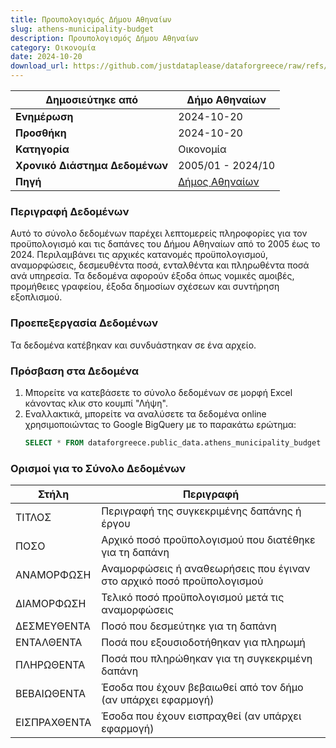 ```yaml
---
title: Προυπολογισμός Δήμου Αθηναίων
slug: athens-municipality-budget
description: Προυπολογισμός Δήμου Αθηναίων
category: Οικονομία
date: 2024-10-20
download_url: https://github.com/justdataplease/dataforgreece/raw/refs/heads/main/data/athens-budget/athens-municipality-budget-data_2024.csv.zip
---
```


| **Δημοσιεύτηκε από**           | Δήμο Αθηναίων                                                    |
|--------------------------------|------------------------------------------------------------------|
| **Ενημέρωση**                  | 2024-10-20                                                       |
| **Προσθήκη**                   | 2024-10-20                                                       |
| **Κατηγορία**                  | Οικονομία                                                        |
| **Χρονικό Διάστημα Δεδομένων** | 2005/01 - 2024/10                                                |
| **Πηγή**                       | [Δήμος Αθηναίων](https://old.cityofathens.gr/khe/proypologismos) |

### Περιγραφή Δεδομένων

Αυτό το σύνολο δεδομένων παρέχει λεπτομερείς πληροφορίες για τον προϋπολογισμό και τις δαπάνες του Δήμου Αθηναίων από το 2005 έως το 2024. Περιλαμβάνει τις αρχικές κατανομές προϋπολογισμού,
αναμορφώσεις, δεσμευθέντα ποσά, ενταλθέντα και πληρωθέντα ποσά ανά υπηρεσία. Τα δεδομένα αφορούν έξοδα όπως νομικές αμοιβές, προμήθειες γραφείου, έξοδα δημοσίων σχέσεων και συντήρηση εξοπλισμού.

### Προεπεξεργασία Δεδομένων

Τα δεδομένα κατέβηκαν και συνδυάστηκαν σε ένα αρχείο.

### Πρόσβαση στα Δεδομένα

1. Μπορείτε να κατεβάσετε το σύνολο δεδομένων σε μορφή Excel κάνοντας κλικ στο κουμπί "Λήψη".
2. Εναλλακτικά, μπορείτε να αναλύσετε τα δεδομένα online χρησιμοποιώντας το Google BigQuery με το παρακάτω ερώτημα:
   ```sql
   SELECT * FROM dataforgreece.public_data.athens_municipality_budget
   ```

### Ορισμοί για το Σύνολο Δεδομένων

| **Στήλη**    | **Περιγραφή**                                                         |
|--------------|-----------------------------------------------------------------------|
| ΤΙΤΛΟΣ       | Περιγραφή της συγκεκριμένης δαπάνης ή έργου                           |
| ΠΟΣΟ         | Αρχικό ποσό προϋπολογισμού που διατέθηκε για τη δαπάνη                |
| ΑΝΑΜΟΡΦΩΣΗ   | Αναμορφώσεις ή αναθεωρήσεις που έγιναν στο αρχικό ποσό προϋπολογισμού |
| ΔΙΑΜΟΡΦΩΣΗ   | Τελικό ποσό προϋπολογισμού μετά τις αναμορφώσεις                      |
| ΔΕΣΜΕΥΘΕΝΤΑ  | Ποσό που δεσμεύτηκε για τη δαπάνη                                     |
| ΕΝΤΑΛΘΕΝΤΑ   | Ποσά που εξουσιοδοτήθηκαν για πληρωμή                                 |
| ΠΛΗΡΩΘΕΝΤΑ   | Ποσά που πληρώθηκαν για τη συγκεκριμένη δαπάνη                        |
| ΒΕΒΑΙΩΘΕΝΤΑ  | Έσοδα που έχουν βεβαιωθεί από τον δήμο (αν υπάρχει εφαρμογή)          |
| ΕΙΣΠΡΑΧΘΕΝΤΑ | Έσοδα που έχουν εισπραχθεί (αν υπάρχει εφαρμογή)                      |
